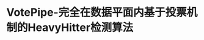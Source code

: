 <!--

 * @Author: Tien
 * @Date: 2022-03-25 17:04:19
 * @LastEditors: Tien
 * @LastEditTime: 2022-04-27 19:50:05
 * @Description: VotePipe
   -->

# VotePipe-完全在数据平面内基于投票机制的HeavyHitter检测算法
